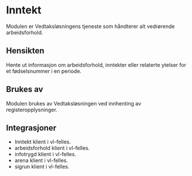 # Inntekt

Modulen er Vedtaksløsningens tjeneste som håndterer alt vedrørende arbeidsforhold.

## Hensikten

Hente ut informasjon om arbeidsforhold, inntekter eller relaterte ytelser for et fødselsnummer i en periode.

## Brukes av

Modulen brukes av Vedtaksløsningen ved innhenting av registeropplysninger.

## Integrasjoner

* Inntekt klient i vl-felles.
* arbeidsforhold klient i vl-felles.
* infotrygd klient i vl-felles.
* arena klient i vl-felles.
* sigrun klient i vl-felles.
